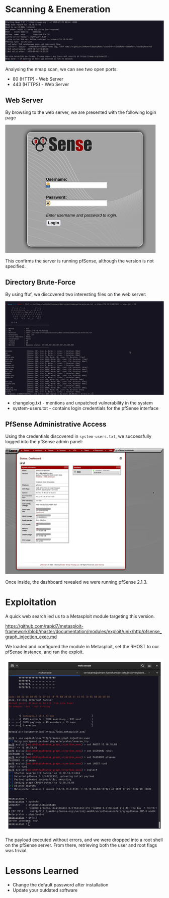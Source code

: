 # Scanning & Enemeration
![nmap](screenshots/nmap-scan.png)

Analysing the nmap scan, we can see two open ports:
- 80 (HTTP) - Web Server
- 443 (HTTPS) - Web Server

## Web Server

By browsing to the web server, we are presented with the following login page

![pfsense-login](screenshots/pfsense-login.png)

This confirms the server is running pfSense, although the version is not specified.

## Directory Brute-Force

By using ffuf, we discovered two interesting files on the web server:

![ffuff](screenshots/ffuff.png)

* changelog.txt - mentions and unpatched vulnerability in the system
* system-users.txt - contains login credentials for the pfSense interface

## PfSense Administrative Access
Using the credentials discovered in `system-users.txt`, we successfully logged into the pfSense admin panel:

![pfsense-main-panel](screenshots/pfsense-main.png)

Once inside, the dashboard revealed we were running pfSense 2.1.3.



# Exploitation

A quick web search led us to a Metasploit module targeting this version.

https://github.com/rapid7/metasploit-framework/blob/master/documentation/modules/exploit/unix/http/pfsense_graph_injection_exec.md

We loaded and configured the module in Metasploit, set the RHOST to our pfSense instance, and ran the exploit.

![metasploit-success](screenshots/metasploit-success.png)

The payload executed without errors, and we were dropped into a root shell on the pfSense server. From there, retrieving both the user and root flags was trivial. 


# Lessons Learned
* Change the default password after installation
* Update your outdated software